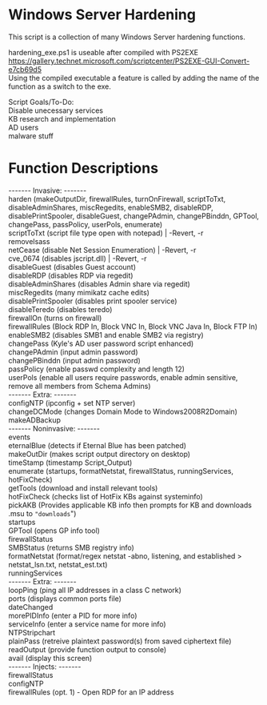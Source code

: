 # Windows Server Hardening
This script is a collection of many Windows Server hardening functions.  

hardening_exe.ps1 is useable after compiled with PS2EXE  
https://gallery.technet.microsoft.com/scriptcenter/PS2EXE-GUI-Convert-e7cb69d5  
Using the compiled executable a feature is called by adding the name of the function as a switch to the exe.

Script Goals/To-Do:  
Disable unecessary services  
KB research and implementation  
AD users  
malware stuff  

# Function Descriptions
------- Invasive: -------  
    harden (makeOutputDir, firewallRules, turnOnFirewall, scriptToTxt, disableAdminShares, miscRegedits, enableSMB2, disableRDP,  
    disablePrintSpooler, disableGuest, changePAdmin, changePBinddn, GPTool, changePass, passPolicy, userPols, enumerate)  
    scriptToTxt (script file type open with notepad) | -Revert, -r  
    removeIsass  
    netCease (disable Net Session Enumeration) | -Revert, -r  
    cve_0674 (disables jscript.dll) | -Revert, -r  
    disableGuest (disables Guest account)  
    disableRDP (disables RDP via regedit)  
    disableAdminShares (disables Admin share via regedit)  
    miscRegedits (many mimikatz cache edits)  
    disablePrintSpooler (disables print spooler service)  
    disableTeredo  (disables teredo)  
    firewallOn (turns on firewall)  
    firewallRules (Block RDP In, Block VNC In, Block VNC Java In, Block FTP In)  
    enableSMB2 (disables SMB1 and enable SMB2 via registry)  
    changePass (Kyle's AD user password script enhanced)  
    changePAdmin (input admin password)  
    changePBinddn (input admin password)  
    passPolicy (enable passwd complexity and length 12)  
    userPols (enable all users require passwords, enable admin sensitive, remove all members from Schema Admins)  
    ------- Extra: -------  
    configNTP (ipconfig + set NTP server)  
    changeDCMode (changes Domain Mode to Windows2008R2Domain)   
    makeADBackup  
    ------- Noninvasive: -------  
    events  
    eternalBlue (detects if Eternal Blue has been patched)  
    makeOutDir (makes script output directory on desktop)  
    timeStamp (timestamp Script_Output)  
    enumerate (startups, formatNetstat, firewallStatus, runningServices, hotFixCheck)  
    getTools (download and install relevant tools)  
    hotFixCheck (checks list of HotFix KBs against systeminfo)  
    pickAKB (Provides applicable KB info then prompts for KB and downloads <KB>.msu to `"downloads`")  
    startups  
    GPTool (opens GP info tool)  
    firewallStatus  
    SMBStatus (returns SMB registry info)  
    formatNetstat (format/regex netstat -abno, listening, and established > netstat_lsn.txt, netstat_est.txt)  
    runningServices  
    ------- Extra: -------  
    loopPing (ping all IP addresses in a class C network)  
    ports (displays common ports file)  
    dateChanged  
    morePIDInfo (enter a PID for more info)  
    serviceInfo (enter a service name for more info)  
    NTPStripchart  
    plainPass (retreive plaintext password(s) from saved ciphertext file)  
    readOutput (provide function output to console)  
    avail (display this screen)  
    ------- Injects: -------  
    firewallStatus  
    configNTP  
    firewallRules (opt. 1) - Open RDP for an IP address  
